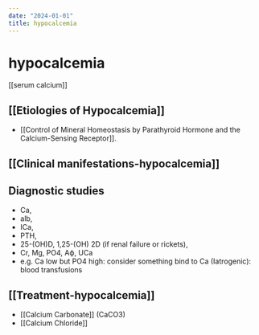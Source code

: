 ```yaml
---
date: "2024-01-01"
title: hypocalcemia
---
```


# hypocalcemia

[[serum calcium]]

## [[Etiologies of Hypocalcemia]]
* [[Control of Mineral Homeostasis by Parathyroid Hormone and the Calcium-Sensing Receptor]].

## [[Clinical manifestations-hypocalcemia]]

## Diagnostic studies
* Ca,
* alb,
* ICa,
* PTH,
* 25-(OH)D, 1,25-(OH) 2D (if renal failure or rickets),
* Cr, Mg, PO4, Aϕ, UCa
* e.g. Ca low but PO4 high: consider something bind to Ca (Iatrogenic): blood transfusions
 
## [[Treatment-hypocalcemia]]

* [[Calcium Carbonate]] (CaCO3)
* [[Calcium Chloride]]

